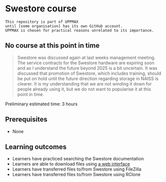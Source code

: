 # Swestore course

```text
This repository is part of UPPMAX
until [some organisation] has its own GitHub account.
UPPMAX is chosen for practical reasons unrelated to its importance.
```

## No course at this point in time

> Swestore was discussed again at last weeks management meeting.
> The service contracts for the Swestore hardware are expiring soon
> and as I understand the future beyond 2025 is a bit uncertain.
> It was discussed that promotion of Swestore, which includes training,
> should be put on hold until the future direction regarding storage in NAISS
> is clearer. 
> It is my understanding that we are not winding it down
> for people already using it, but we do not want to popularise
> it at this point in time.

Preliminary estimated time: 3 hours

## Prerequisites

- None

## Learning outcomes

- Learners have practiced searching the Swestore documentation
- Learners are able to download files using [a web interface](https://webdav.swestore.se/)
- Learners have transferred files to/from Swestore using FileZilla
- Learners have transferred files to/from Swestore using RClone

